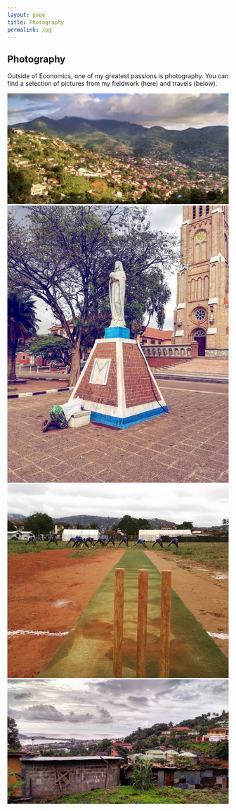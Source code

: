 ```yaml
---
layout: page
title: Photography
permalink: /pg
---
```


<h2>Photography</h2>
<p>Outside of Economics, one of my greatest passions is photography. 
You can find a selection of pictures from my fieldwork (here) and travels (below).</p>

<div class="photo-grid">
  <img src="/assets/photos/photo1.jpg" alt="photo1">
  <img src="/assets/photos/photo2.jpg" alt="photo2">
  <img src="/assets/photos/photo3.jpg" alt="photo3">
  <img src="/assets/photos/photo4.jpg" alt="photo4">
</div>
